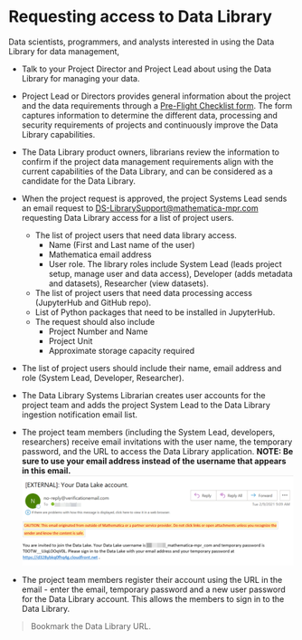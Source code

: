 # Requesting access to Data Library

Data scientists, programmers, and analysts interested in using the Data Library for data management,

* Talk to your Project Director and Project Lead about using the Data Library for managing your data.
* Project Lead or Directors provides general information about the project and the data requirements through a [Pre-Flight Checklist form](https://mathematicampr.atlassian.net/wiki/spaces/DATASEAS/pages/1112507445/Pre-Flight+Checklist). The form captures information to determine the different data, processing and security requirements of projects and continuously improve the Data Library capabilities. 
* The Data Library product owners, librarians review the information to confirm if the project data management requirements align with the current capabilities of the Data Library, and can be considered as a candidate for the Data Library.

* When the project request is approved, the project Systems Lead sends an email request to DS-LibrarySupport@mathematica-mpr.com requesting Data Library access for a list of project users. 
  * The list of project users that need data library access.
    * Name (First and Last name of the user) 
    * Mathematica email address
    * User role. The library roles include System Lead (leads project setup, manage user and data access), Developer (adds metadata and datasets), Researcher (view datasets).
  * The list of project users that need data processing access (JupyterHub and GitHub repo).
  * List of Python packages that need to be installed in JupyterHub.
  * The request should also include
    * Project Number and Name
    * Project Unit
    * Approximate storage capacity required

* The list of project users should include their name, email address and role (System Lead, Developer, Researcher).
* The Data Library Systems Librarian creates user accounts for the project team and adds the project System Lead to the Data Library ingestion notification email list.
* The project team members (including the System Lead, developers, researchers) receive email invitations with the user name, the temporary password, and the URL to access the Data Library application. **NOTE: Be sure to use your email address instead of the username that appears in this email.**
  ![](images/lib_invite.png)
* The project team members register their account using the URL in the email - enter the email, temporary password and a new user password for the Data Library account. This allows the members to sign in to the Data Library.

> Bookmark the Data Library URL.
